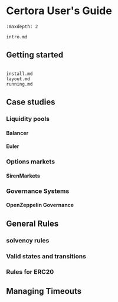 Certora User's Guide
====================

```{toctree}
:maxdepth: 2

intro.md
```

Getting started
---------------

```{toctree}

install.md
layout.md
running.md
```

Case studies
------------

### Liquidity pools

#### Balancer
#### Euler

### Options markets

#### SirenMarkets

### Governance Systems

#### OpenZeppelin Governance

General Rules
-------------

### solvency rules
### Valid states and transitions
### Rules for ERC20

Managing Timeouts
-----------------

